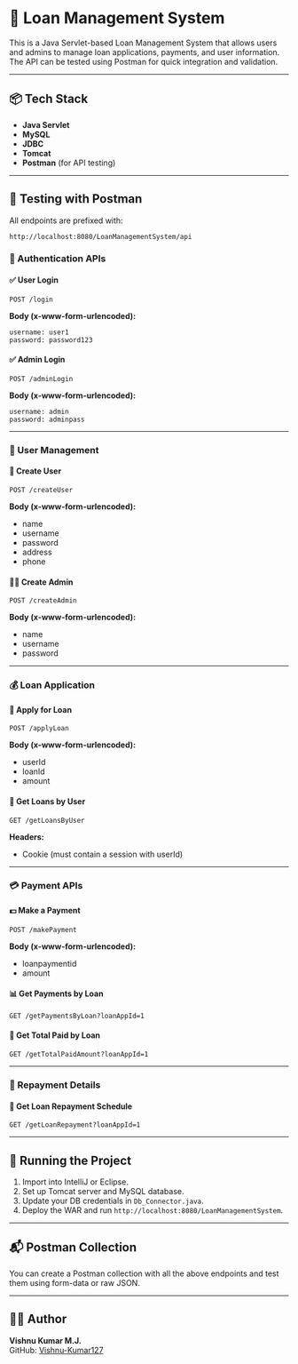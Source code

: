 # 💸 Loan Management System

This is a Java Servlet-based Loan Management System that allows users and admins to manage loan applications, payments, and user information. The API can be tested using Postman for quick integration and validation.

---

## 📦 Tech Stack

- **Java Servlet**
- **MySQL**
- **JDBC**
- **Tomcat**
- **Postman** (for API testing)

---

## 🧪 Testing with Postman

All endpoints are prefixed with:  
```
http://localhost:8080/LoanManagementSystem/api
```

### 🔐 Authentication APIs

#### ✅ User Login
```http
POST /login
```
**Body (x-www-form-urlencoded):**
```
username: user1
password: password123
```

#### ✅ Admin Login
```http
POST /adminLogin
```
**Body (x-www-form-urlencoded):**
```
username: admin
password: adminpass
```

---

### 👤 User Management

#### 👥 Create User
```http
POST /createUser
```
**Body (x-www-form-urlencoded):**
- name
- username
- password
- address
- phone

#### 👨‍💼 Create Admin
```http
POST /createAdmin
```
**Body (x-www-form-urlencoded):**
- name
- username
- password

---

### 💰 Loan Application

#### 📝 Apply for Loan
```http
POST /applyLoan
```
**Body (x-www-form-urlencoded):**
- userId
- loanId
- amount

#### 📄 Get Loans by User
```http
GET /getLoansByUser
```
**Headers:**
- Cookie (must contain a session with userId)

---

### 💳 Payment APIs

#### 💵 Make a Payment
```http
POST /makePayment
```
**Body (x-www-form-urlencoded):**
- loanpaymentid
- amount

#### 📊 Get Payments by Loan
```http
GET /getPaymentsByLoan?loanAppId=1
```

#### 💸 Get Total Paid by Loan
```http
GET /getTotalPaidAmount?loanAppId=1
```

---

### 🧾 Repayment Details

#### 📆 Get Loan Repayment Schedule
```http
GET /getLoanRepayment?loanAppId=1
```

---

## 🚀 Running the Project

1. Import into IntelliJ or Eclipse.
2. Set up Tomcat server and MySQL database.
3. Update your DB credentials in `Db_Connector.java`.
4. Deploy the WAR and run `http://localhost:8080/LoanManagementSystem`.

---

## 📬 Postman Collection

You can create a Postman collection with all the above endpoints and test them using form-data or raw JSON.

---

## 🙋‍♂️ Author

**Vishnu Kumar M.J.**  
GitHub: [Vishnu-Kumar127](https://github.com/Vishnu-Kumar127)
